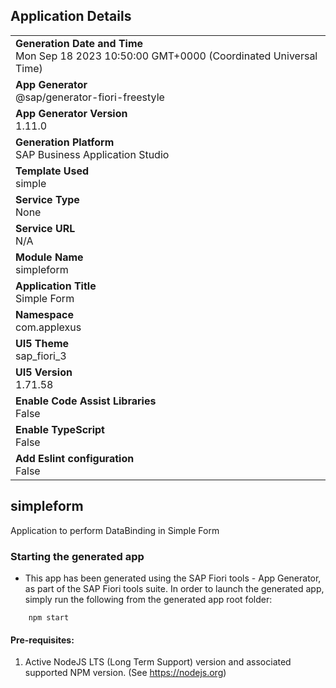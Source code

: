 ## Application Details
|               |
| ------------- |
|**Generation Date and Time**<br>Mon Sep 18 2023 10:50:00 GMT+0000 (Coordinated Universal Time)|
|**App Generator**<br>@sap/generator-fiori-freestyle|
|**App Generator Version**<br>1.11.0|
|**Generation Platform**<br>SAP Business Application Studio|
|**Template Used**<br>simple|
|**Service Type**<br>None|
|**Service URL**<br>N/A
|**Module Name**<br>simpleform|
|**Application Title**<br>Simple Form|
|**Namespace**<br>com.applexus|
|**UI5 Theme**<br>sap_fiori_3|
|**UI5 Version**<br>1.71.58|
|**Enable Code Assist Libraries**<br>False|
|**Enable TypeScript**<br>False|
|**Add Eslint configuration**<br>False|

## simpleform

Application to perform DataBinding in Simple Form 

### Starting the generated app

-   This app has been generated using the SAP Fiori tools - App Generator, as part of the SAP Fiori tools suite.  In order to launch the generated app, simply run the following from the generated app root folder:

```
    npm start
```

#### Pre-requisites:

1. Active NodeJS LTS (Long Term Support) version and associated supported NPM version.  (See https://nodejs.org)


